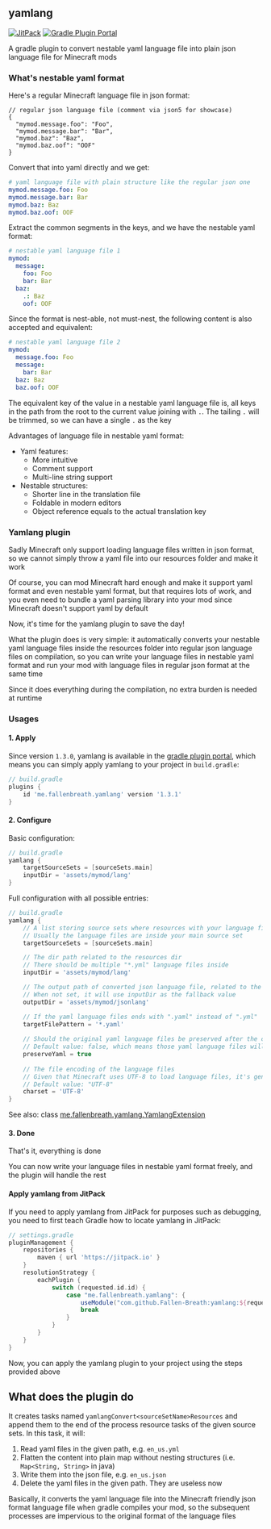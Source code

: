 ## yamlang

[![JitPack](https://jitpack.io/v/Fallen-Breath/yamlang.svg)](https://jitpack.io/#Fallen-Breath/yamlang)
[![Gradle Plugin Portal](https://img.shields.io/gradle-plugin-portal/v/me.fallenbreath.yamlang)](https://plugins.gradle.org/plugin/me.fallenbreath.yamlang)

A gradle plugin to convert nestable yaml language file into plain json language file for Minecraft mods

### What's nestable yaml format

Here's a regular Minecraft language file in json format:

```json5
// regular json language file (comment via json5 for showcase)
{
  "mymod.message.foo": "Foo",
  "mymod.message.bar": "Bar",
  "mymod.baz": "Baz",
  "mymod.baz.oof": "OOF"
}
```

Convert that into yaml directly and we get:

```yaml
# yaml language file with plain structure like the regular json one
mymod.message.foo: Foo
mymod.message.bar: Bar
mymod.baz: Baz
mymod.baz.oof: OOF
```

Extract the common segments in the keys, and we have the nestable yaml format:

```yaml
# nestable yaml language file 1
mymod:
  message:
    foo: Foo
    bar: Bar
  baz: 
    .: Baz
    oof: OOF
```

Since the format is nest-able, not must-nest, the following content is also accepted and equivalent:

```yaml
# nestable yaml language file 2
mymod:
  message.foo: Foo
  message:
    bar: Bar
  baz: Baz
  baz.oof: OOF
```

The equivalent key of the value in a nestable yaml language file is, all keys in the path from the root to the current value joining with `.`.
The tailing `.` will be trimmed, so we can have a single `.` as the key

Advantages of language file in nestable yaml format:

- Yaml features:
  - More intuitive
  - Comment support
  - Multi-line string support
- Nestable structures:
  - Shorter line in the translation file
  - Foldable in modern editors
  - Object reference equals to the actual translation key

### Yamlang plugin

Sadly Minecraft only support loading language files written in json format, so we cannot simply throw a yaml file into our resources folder and make it work

Of course, you can mod Minecraft hard enough and make it support yaml format and even nestable yaml format, but that requires lots of work,
and you even need to bundle a yaml parsing library into your mod since Minecraft doesn't support yaml by default

Now, it's time for the yamlang plugin to save the day!

What the plugin does is very simple: it automatically converts your nestable yaml language files inside the resources folder into regular json language files on compilation,
so you can write your language files in nestable yaml format and run your mod with language files in regular json format at the same time

Since it does everything during the compilation, no extra burden is needed at runtime

### Usages

#### 1. Apply

Since version `1.3.0`, yamlang is available in the [gradle plugin portal](https://plugins.gradle.org/plugin/me.fallenbreath.yamlang), which means you can simply apply yamlang to your project in `build.gradle`:

```groovy
// build.gradle
plugins {
    id 'me.fallenbreath.yamlang' version '1.3.1'
}
```

#### 2. Configure

Basic configuration:

```groovy
// build.gradle
yamlang {
    targetSourceSets = [sourceSets.main]
    inputDir = 'assets/mymod/lang'
}
```

Full configuration with all possible entries:

```groovy
// build.gradle
yamlang {
    // A list storing source sets where resources with your language files are
    // Usually the language files are inside your main source set
    targetSourceSets = [sourceSets.main]

    // The dir path related to the resources dir
    // There should be multiple "*.yml" language files inside
    inputDir = 'assets/mymod/lang'

    // The output path of converted json language file, related to the resources dir
    // When not set, it will use inputDir as the fallback value
    outputDir = 'assets/mymod/jsonlang'

    // If the yaml language files ends with ".yaml" instead of ".yml"
    targetFilePattern = '*.yaml'
    
    // Should the original yaml language files be preserved after the conversion
    // Default value: false, which means those yaml language files will be deleted after the conversion
    preserveYaml = true
  
    // The file encoding of the language files
    // Given that Minecraft uses UTF-8 to load language files, it's generally advised to just keep the default value
    // Default value: "UTF-8"
    charset = 'UTF-8'
}
```

See also: class [me.fallenbreath.yamlang.YamlangExtension](src/main/java/me/fallenbreath/yamlang/YamlangExtension.java)

#### 3. Done

That's it, everything is done

You can now write your language files in nestable yaml format freely, and the plugin will handle the rest

#### Apply yamlang from JitPack

If you need to apply yamlang from JitPack for purposes such as debugging, you need to first teach Gradle how to locate yamlang in JitPack:

```groovy
// settings.gradle
pluginManagement {
    repositories {
        maven { url 'https://jitpack.io' }
    }
    resolutionStrategy {
        eachPlugin {
            switch (requested.id.id) {
                case "me.fallenbreath.yamlang": {
                    useModule("com.github.Fallen-Breath:yamlang:${requested.version}")
                    break
                }
            }
        }
    }
}
```

Now, you can apply the yamlang plugin to your project using the steps provided above

## What does the plugin do

It creates tasks named `yamlangConvert<sourceSetName>Resources` and append them to the end of the process resource tasks of the given source sets. In this task, it will:

1. Read yaml files in the given path, e.g. `en_us.yml`
2. Flatten the content into plain map without nesting structures (i.e. `Map<String, String>` in java)
3. Write them into the json file, e.g. `en_us.json`
4. Delete the yaml files in the given path. They are useless now

Basically, it converts the yaml language file into the Minecraft friendly json format language file when gradle compiles your mod,
so the subsequent processes are impervious to the original format of the language files
